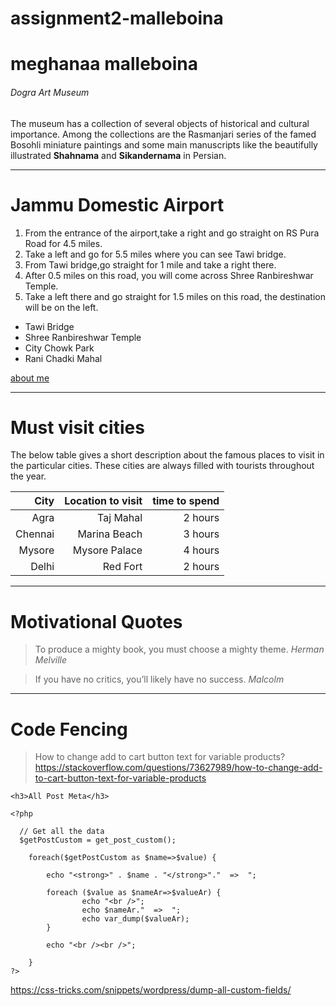  # assignment2-malleboina
# meghanaa malleboina
###### Dogra Art Museum

The museum has a collection of several objects of historical and cultural importance. Among the collections are the Rasmanjari series of the famed Bosohli miniature paintings and some main manuscripts like the beautifully illustrated **Shahnama** and **Sikandernama** in Persian.
***
# Jammu Domestic Airport
1. From the entrance of the airport,take a right and go straight on RS Pura Road for 4.5 miles.
2. Take a left and go for 5.5 miles where you can see Tawi bridge.
3. From Tawi bridge,go straight for 1 mile and take a right there.
4. After 0.5 miles on this road, you will come across Shree Ranbireshwar Temple.
5. Take a left there and go straight for 1.5 miles on this road, the destination will be on the left.

* Tawi Bridge
* Shree Ranbireshwar Temple
* City Chowk Park
* Rani Chadki Mahal

[about me](AboutMe.md)
***
# Must visit cities
The below table gives a short description about the famous places to visit in the particular cities. These cities are always filled with tourists throughout the year.

|City| Location to visit|time to spend|
|---:|---:|---:|
|Agra|Taj Mahal|2 hours|
|Chennai|Marina Beach|3 hours|
|Mysore|Mysore Palace|4 hours|
|Delhi|Red Fort|2 hours|
***
# Motivational Quotes
> To produce a mighty book, you must choose a mighty theme. *Herman Melville*

>If you have no critics, you’ll likely have no success. *Malcolm*
***
# Code Fencing
>How to change add to cart button text for variable products?
<https://stackoverflow.com/questions/73627989/how-to-change-add-to-cart-button-text-for-variable-products>
~~~
<h3>All Post Meta</h3>

<?php 

  // Get all the data 
  $getPostCustom = get_post_custom(); 

    foreach($getPostCustom as $name=>$value) {

        echo "<strong>" . $name . "</strong>"."  =>  ";

        foreach ($value as $nameAr=>$valueAr) {
                echo "<br />";
                echo $nameAr."  =>  ";
                echo var_dump($valueAr);
        }

        echo "<br /><br />";

    }
?>
~~~
<https://css-tricks.com/snippets/wordpress/dump-all-custom-fields/>